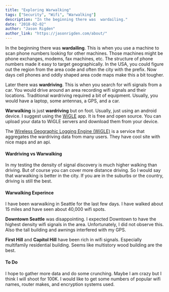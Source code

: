 ```yaml
---
title: "Exploring Warwalking"
tags: ["Security", "Wifi", "Warwalking"]
description: "In the beginning there was  wardailing."
date: "2018-02-02"
author: "Jason Rigden"
author_link: "https://jasonrigden.com/about/"
---
```


In the beginning there was  **wardailing**. This is when you use a machine to scan phone numbers looking for other machines. Those machines might be phone exchanges, modems, fax machines, etc. The structure of phone numbers made it easy to target geographically. In the USA, you could figure out the region from the area code and often the city with the prefix. Now days cell phones and oddly shaped area code maps make this a bit tougher.

Later there was  **wardriving**. This is when you search for wifi signals from a car. You would drive around an area recording wifi signals and their locations. Traditional wardriving required a bit of equipment. Usually, you would have a laptop, some antennas, a GPS, and a car.

**Warwalking**  is just  **wardriving**  but on foot. Usually, just using an android device. I suggest using the  [WiGLE](https://play.google.com/store/apps/details?id=net.wigle.wigleandroid)  app. It is free and open source. You can upload your data to WiGLE servers and download them from your device.

The  [Wireless Geographic Logging Engine (WiGLE)](https://wigle.net/)  is a service that aggregates the wardriving data from many users. They have cool site with nice maps and an api.

#### Wardriving vs Warwalking

In my testing the density of signal discovery is much higher walking than driving. But of course you can cover more distance driving. So I would say that warwalking is better in the city. If you are in the suburbs or the country, driving is still the best.

#### Warwalking Experince

I have been warwalking in Seattle for the last few days. I have walked about 15 miles and have seen about 40,000 wifi spots.

**Downtown Seattle**  was disappointing. I expected Downtown to have the highest density wifi signals in the area. Unfortunately, I did not observe this. Also the tall building and awnings interfered with my GPS.

**First Hill** and  **Capitol Hill**  have been rich in wifi signals. Especially multifamily residential building. Seems like multistory wood building are the best.

#### To Do

I hope to gather more data and do some crunching. Maybe I am crazy but I think I will shoot for 100K. I would like to get some numbers of popular wifi names, router makes, and encryption systems used.

